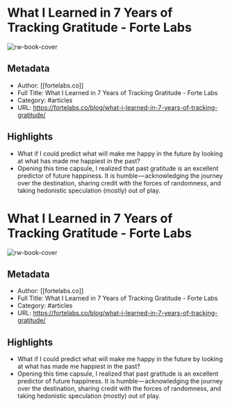 # What I Learned in 7 Years of Tracking Gratitude - Forte Labs

![rw-book-cover](https://readwise-assets.s3.amazonaws.com/static/images/article1.be68295a7e40.png)

## Metadata
- Author: [[fortelabs.co]]
- Full Title: What I Learned in 7 Years of Tracking Gratitude - Forte Labs
- Category: #articles
- URL: https://fortelabs.co/blog/what-i-learned-in-7-years-of-tracking-gratitude/

## Highlights
- What if I could predict what will make me happy in the future
  by looking at what has made me happiest in the past?
- Opening this time capsule, I realized that past gratitude is an excellent predictor of future happiness. It is humble — acknowledging the journey over the destination, sharing credit with the forces of randomness, and taking hedonistic speculation (mostly) out of play.
# What I Learned in 7 Years of Tracking Gratitude - Forte Labs

![rw-book-cover](https://readwise-assets.s3.amazonaws.com/static/images/article1.be68295a7e40.png)

## Metadata
- Author: [[fortelabs.co]]
- Full Title: What I Learned in 7 Years of Tracking Gratitude - Forte Labs
- Category: #articles
- URL: https://fortelabs.co/blog/what-i-learned-in-7-years-of-tracking-gratitude/

## Highlights
- What if I could predict what will make me happy in the future
  by looking at what has made me happiest in the past?
- Opening this time capsule, I realized that past gratitude is an excellent predictor of future happiness. It is humble — acknowledging the journey over the destination, sharing credit with the forces of randomness, and taking hedonistic speculation (mostly) out of play.
